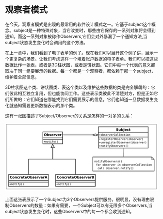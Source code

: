 # 观察者模式

在今天，观察者模式是出现的最常用的软件设计模式之一。它基于subject这个概念。subject是一种特殊对象，当它改变时，那些由它保存的一系列对象将会得到通知。而这一系列对象被称作Observers,它们会对外暴漏了一个通知方法,当subject状态发生变化时会调用的这个方法。

在上一章中，我们看到了电子表单的例子。现在我们可以展开这个例子讲，展示一个更复杂的场景。让我们考虑这样一个填着账户数据的电子表单。我们可以把这些数据比作一张表，或者是3D柱状图，或者是饼状图。它们中每一个代表的意义都取决于同一组要展示的数据。每一个都是一个观察者，都依赖于那一个subject，维护着全部信息。

3D柱状图这个类、饼状图类、表这个类以及维护这些数据的类是完全解耦的：它们彼此相互独立复用，但也能协同工作。这些表示类彼此不清楚对方，但是正如它们所做的：它们知道在哪能找到它们需要展示的信息，它们也知道一旦数据发生变化就通知需要更新数据表示的那个类。

这有一张图描述了Subject/Observer的关系是怎样的一对多的关系：

![](images/chapter2_1.png)

上面这张表展示了一个Subject为3个Observers提供服务。很明显，没有理由限制Observers的数量：如果有需要，一个Subject可以有无限多个Observers,当subject状态发生变化时，这些Observers中的每一个都会收到通知。